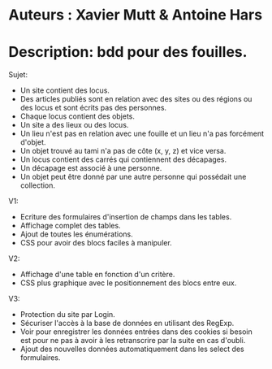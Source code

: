 Auteurs : Xavier Mutt & Antoine Hars
====================================
Description: bdd pour des fouilles.
====================================

Sujet:
- Un site contient des locus.
- Des articles publiés sont en relation avec des sites ou des régions ou des locus et sont écrits pas des personnes.
- Chaque locus contient des objets.
- Un site a des lieux ou des locus.
- Un lieu n'est pas en relation avec une fouille et un lieu n'a pas forcément d'objet.
- Un objet trouvé au tami n'a pas de côte (x, y, z) et vice versa.
- Un locus contient des carrés qui contiennent des décapages.
- Un décapage est associé à une personne.
- Un objet peut être donné par une autre personne qui possédait une collection.


V1:
- Ecriture des formulaires d'insertion de champs dans les tables.
- Affichage complet des tables.
- Ajout de toutes les énumérations.
- CSS pour avoir des blocs faciles à manipuler.


V2:
- Affichage d'une table en fonction d'un critère.
- CSS plus graphique avec le positionnement des blocs entre eux.


V3:
- Protection du site par Login.
- Sécuriser l'accès à la base de données en utilisant des RegExp.
- Voir pour enregistrer les données entrées dans des cookies si besoin est pour ne pas à avoir à les retranscrire par la suite en cas d'oubli.
- Ajout des nouvelles données automatiquement dans les select des formulaires.
